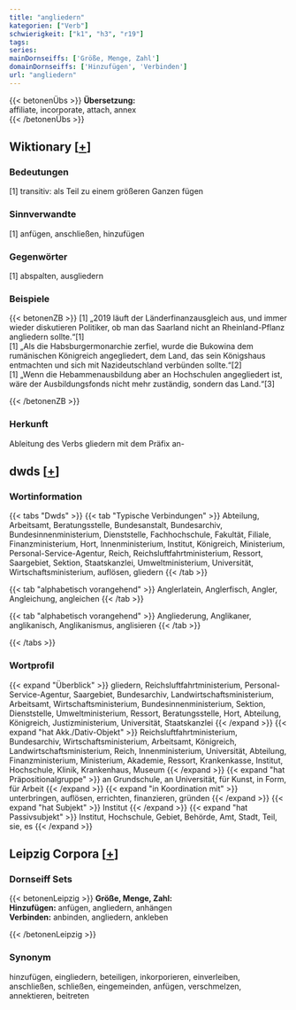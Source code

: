```yaml
---
title: "angliedern"
kategorien: ["Verb"]
schwierigkeit: ["k1", "h3", "r19"]
tags:
series:
mainDornseiffs: ['Größe, Menge, Zahl']
domainDornseiffs: ['Hinzufügen', 'Verbinden']
url: "angliedern"
---
```


{{< betonenÜbs >}}
**Übersetzung:**  
affiliate, incorporate, attach, annex  
{{< /betonenÜbs >}}

## Wiktionary [[+](https://de.wiktionary.org/wiki/angliedern)]

### Bedeutungen
[1] transitiv: als Teil zu einem größeren Ganzen fügen  

### Sinnverwandte
[1] anfügen, anschließen, hinzufügen  

### Gegenwörter
[1] abspalten, ausgliedern  

### Beispiele
{{< betonenZB >}}
[1] „2019 läuft der Länderfinanzausgleich aus, und immer wieder diskutieren Politiker, ob man das Saarland nicht an Rheinland-Pflanz angliedern sollte.“[1]  
[1] „Als die Habsburgermonarchie zerfiel, wurde die Bukowina dem rumänischen Königreich angegliedert, dem Land, das sein Königshaus entmachten und sich mit Nazideutschland verbünden sollte.“[2]  
[1] „Wenn die Hebammenausbildung aber an Hochschulen angegliedert ist, wäre der Ausbildungsfonds nicht mehr zuständig, sondern das Land.“[3]  

{{< /betonenZB >}}
### Herkunft
Ableitung des Verbs gliedern mit dem Präfix an-  



## dwds [[+](https://www.dwds.de/wb/angliedern)]

### Wortinformation
{{< tabs "Dwds" >}}
{{< tab "Typische Verbindungen" >}}
Abteilung, Arbeitsamt, Beratungsstelle, Bundesanstalt, Bundesarchiv, Bundesinnenministerium, Dienststelle, Fachhochschule, Fakultät, Filiale, Finanzministerium, Hort, Innenministerium, Institut, Königreich, Ministerium, Personal-Service-Agentur, Reich, Reichsluftfahrtministerium, Ressort, Saargebiet, Sektion, Staatskanzlei, Umweltministerium, Universität, Wirtschaftsministerium, auflösen, gliedern
{{< /tab >}}

{{< tab "alphabetisch vorangehend" >}}
Anglerlatein, Anglerfisch, Angler, Angleichung, angleichen
{{< /tab >}}

{{< tab "alphabetisch vorangehend" >}}
Angliederung, Anglikaner, anglikanisch, Anglikanismus, anglisieren
{{< /tab >}}

{{< /tabs >}}

### Wortprofil
{{< expand "Überblick" >}} gliedern, Reichsluftfahrtministerium, Personal-Service-Agentur, Saargebiet, Bundesarchiv, Landwirtschaftsministerium, Arbeitsamt, Wirtschaftsministerium, Bundesinnenministerium, Sektion, Dienststelle, Umweltministerium, Ressort, Beratungsstelle, Hort, Abteilung, Königreich, Justizministerium, Universität, Staatskanzlei {{< /expand >}}
{{< expand "hat Akk./Dativ-Objekt" >}} Reichsluftfahrtministerium, Bundesarchiv, Wirtschaftsministerium, Arbeitsamt, Königreich, Landwirtschaftsministerium, Reich, Innenministerium, Universität, Abteilung, Finanzministerium, Ministerium, Akademie, Ressort, Krankenkasse, Institut, Hochschule, Klinik, Krankenhaus, Museum {{< /expand >}}
{{< expand "hat Präpositionalgruppe" >}} an Grundschule, an Universität, für Kunst, in Form, für Arbeit {{< /expand >}}
{{< expand "in Koordination mit" >}} unterbringen, auflösen, errichten, finanzieren, gründen {{< /expand >}}
{{< expand "hat Subjekt" >}} Institut {{< /expand >}}
{{< expand "hat Passivsubjekt" >}} Institut, Hochschule, Gebiet, Behörde, Amt, Stadt, Teil, sie, es {{< /expand >}}

## Leipzig Corpora [[+](https://corpora.uni-leipzig.de/en/res?word=angliedern&corpusId=deu_newscrawl-public_2018)]

### Dornseiff Sets
{{< betonenLeipzig >}}
**Größe, Menge, Zahl:**  
**Hinzufügen:** anfügen, angliedern, anhängen  
**Verbinden:** anbinden, angliedern, ankleben  

{{< /betonenLeipzig >}}

### Synonym
hinzufügen, eingliedern, beteiligen, inkorporieren, einverleiben, anschließen, schließen, eingemeinden, anfügen, verschmelzen, annektieren, beitreten


